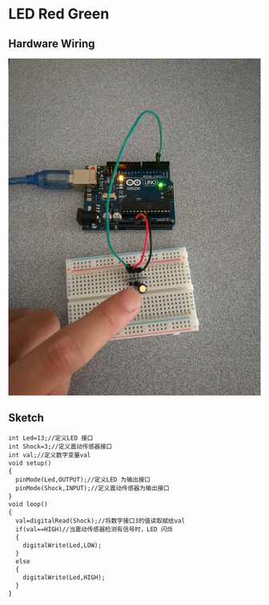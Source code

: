 # LED Red Green

## Hardware Wiring
![Image](../../Examples/sensor-kit-for-arduino/027_shock.jpg)

## Sketch
```
int Led=13;//定义LED 接口
int Shock=3;//定义震动传感器接口
int val;//定义数字变量val
void setup()
{
  pinMode(Led,OUTPUT);//定义LED 为输出接口
  pinMode(Shock,INPUT);//定义震动传感器为输出接口
}
void loop()
{
  val=digitalRead(Shock);//将数字接口3的值读取赋给val
  if(val==HIGH)//当震动传感器检测有信号时，LED 闪烁
  {
    digitalWrite(Led,LOW);
  }
  else
  {
    digitalWrite(Led,HIGH);
  }
}
```